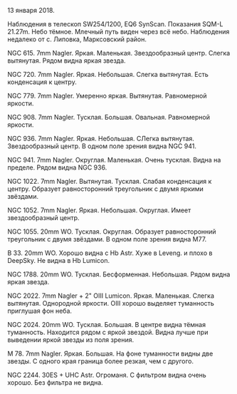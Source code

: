13 января 2018.

Наблюдения в телескоп SW254/1200, EQ6 SynScan. Показания SQM-L 21.27m. Небо тёмное. Млечный путь виден через всё небо. Наблюдения недалеко от с. Липовка, Марксовский район.


NGC 615. 7mm Nagler. Яркая. Маленькая. Звездообразный центр. Слегка вытянутая. Рядом видна яркая звезда.

NGC 720. 7mm Nagler. Яркая. Небольшая. Слегка вытянутая. Есть конденсация к центру.

NGC 779. 7mm Nagler. Умеренно яркая. Вытянутая. Равномерной яркости.

NGC 908. 7mm Nagler. Тусклая. Большая. Овальная. Равномерной яркости.

NGC 936. 7mm Nagler. Яркая. Небольшая. СЛегка вытянутая. Звездообразный центр. В одном поле зрения видна NGC 941.

NGC 941. 7mm Nagler. Округлая. Маленькая. Очень тусклая. Видна на пределе. Рядом видна NGC 936.

NGC 1022. 7mm Nagler. Вытянутая. Тусклая. Слабая конденсация к центру. Образует равносторонний треугольник с двумя яркими звёздами.

NGC 1052. 7mm Nagler. Яркая. Небольшая. Округлая. Имеет звездообразный центр.

NGC 1055. 20mm WO. Тусклая. Округлая. Образует равносторонний треугольник с двумя звёздами. В одном поле зрения видна М77.

B 33. 20mm WO. Хорошо видна с Hb Astr. Хуже в Leveng. и плохо в DeepSky. Не видна в Hb Lumicon.

NGC 1788. 20mm WO. Тусклая. Бесформенная. Небольшая. Рядом видна яркая звезда.

NGC 2022. 7mm Nagler + 2" OIII Lumicon. Яркая. Маленькая. Слегка вытянутая. Однородной яркости. OIII хорошо выделяет туманность приглушая фон неба.

NGC 2024. 20mm WO. Тусклая. Большая. В центре видна тёмная туманность. Находится рядом с яркой звездой. Видна лучше при выведении яркой звезды из поля зрения.

M 78. 7mm Nagler. Яркая. Большая. На фоне туманности видны две звезды. С одного края граница более резкая, чем с другого.

NGC 2244. 30ES + UHC Astr. Огроманя. С фильтром видна очень хорошо. Без фильтра не видна.